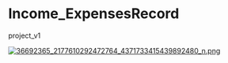 # Income_ExpensesRecord
project_v1



 [![36692365_2177610292472764_4371733415439892480_n.png](https://s25.postimg.cc/uct222j4f/36692365_2177610292472764_4371733415439892480_n.png)](https://postimg.cc/image/80v98ok0b/)

